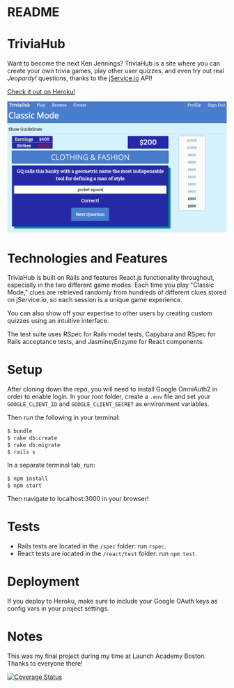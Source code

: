 # README

# TriviaHub

Want to become the next Ken Jennings? TriviaHub is a site where you can create your own trivia games, play other user quizzes, and even try out real *Jeopardy!* questions, thanks to the [jService.io](http://jService.io) API!

[Check it out on Heroku!](https://trivia-hub.herokuapp.com)

![Screenshot of Classic Mode](/public/ClassicModeScreenshot.png)

# Technologies and Features

TriviaHub is built on Rails and features React.js functionality throughout, especially in the two different game modes. Each time you play "Classic Mode," clues are retrieved randomly from hundreds of different clues stored on jService.io, so each session is a unique game experience.

You can also show off your expertise to other users by creating custom quizzes using an intuitive interface.

The test suite uses RSpec for Rails model tests, Capybara and RSpec for Rails acceptance tests, and Jasmine/Enzyme for React components.

# Setup

After cloning down the repo, you will need to install Google OmniAuth2 in order to enable login. In your root folder, create a `.env` file and set your `GOOGLE_CLIENT_ID` and `GOOGLE_CLIENT_SECRET` as environment variables.

Then run the following in your terminal:

```
$ bundle  
$ rake db:create
$ rake db:migrate
$ rails s
```

In a separate terminal tab, run:

```
$ npm install
$ npm start
```

Then navigate to localhost:3000 in your browser!

# Tests

* Rails tests are located in the `/spec` folder: run `rspec`.
* React tests are located in the `/react/test` folder: run `npm test`.

# Deployment

If you deploy to Heroku, make sure to include your Google OAuth keys as config vars in your project settings.

# Notes

This was my final project during my time at Launch Academy Boston. Thanks to everyone there!

[![Coverage Status](https://coveralls.io/repos/github/cbrennan31/trivia-hub/badge.svg?branch=master)](https://coveralls.io/github/cbrennan31/trivia-hub?branch=master)
